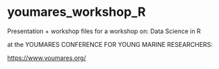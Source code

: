 # youmares_workshop_R

Presentation + workshop files for a workshop on:
Data Science in R

at the YOUMARES CONFERENCE FOR YOUNG MARINE RESEARCHERS: 

https://www.youmares.org/
